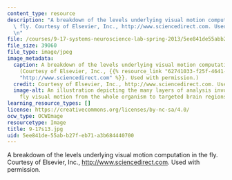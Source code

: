 ```yaml
---
content_type: resource
description: "A breakdown of the levels underlying visual motion computation in the\
  \ fly. Courtesy of Elsevier, Inc., http://www.sciencedirect.com. Used with permission.\r\
  \n"
file: /courses/9-17-systems-neuroscience-lab-spring-2013/5ee841de55abb27feb71a3b684440700_9-17s13.jpg
file_size: 39060
file_type: image/jpeg
image_metadata:
  caption: A breakdown of the levels underlying visual motion computation in the fly.
    (Courtesy of Elsevier, Inc., {{% resource_link "62741033-f25f-4641-af9a-fba28803703c"
    "http://www.sciencedirect.com" %}}. Used with permission.)
  credit: Courtesy of Elsevier, Inc., http://www.sciencedirect.com. Used with permission.
  image-alt: An illustration depicting the many layers of analysis involved in computing
    fly visual motion from the whole organism to targeted brain regions.
learning_resource_types: []
license: https://creativecommons.org/licenses/by-nc-sa/4.0/
ocw_type: OCWImage
resourcetype: Image
title: 9-17s13.jpg
uid: 5ee841de-55ab-b27f-eb71-a3b684440700
---
```

A breakdown of the levels underlying visual motion computation in the fly. Courtesy of Elsevier, Inc., http://www.sciencedirect.com. Used with permission.
